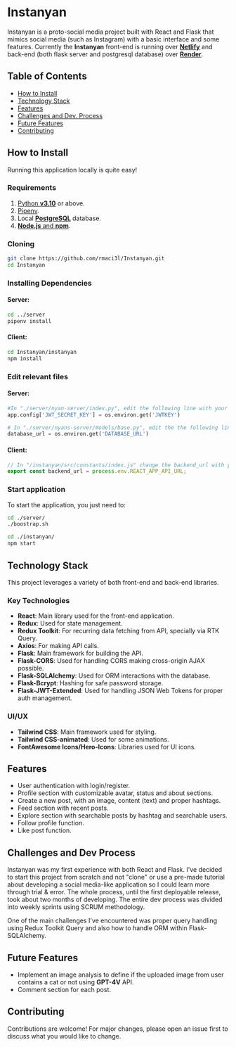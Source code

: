 # Instanyan
Instanyan is a proto-social media project built with React and Flask that mimics social media (such as Instagram) with a basic interface and some features. Currently the **Instanyan** front-end is running over [**Netlify**](https://netlify.com/) and back-end (both flask server and postgresql database) over [**Render**](https://render.com/).

## Table of Contents
- [How to Install](#how-to-install)
- [Technology Stack](#technology-stack)
- [Features](#features)
- [Challenges and Dev. Process](#challenges-and-dev-process)
- [Future Features](#future-features)
- [Contributing](#contributing)

## How to Install

Running this application locally is quite easy!

### Requirements

  1. [Python **v3.10**](https://www.python.org/downloads/) or above.
  2. [Pipenv](https://pypi.org/project/pipenv/#installation).
  3. Local [**PostgreSQL**](https://earthly.dev/blog/postgres-docker/) database.
  4. [**Node.js** and **npm**](https://docs.npmjs.com/downloading-and-installing-node-js-and-npm).

### Cloning

```bash
git clone https://github.com/rmaci3l/Instanyan.git
cd Instanyan
```

### Installing Dependencies

#### Server:
```bash
cd ../server
pipenv install
```

#### Client:
```bash
cd Instanyan/instanyan
npm install
```


### Edit relevant files

#### Server:

```python
#In "./server/nyan-server/index.py", edit the following line with your own JWT secret key value.
app.config['JWT_SECRET_KEY'] = os.environ.get('JWTKEY')
```

```python
# In "./server/nyans-server/models/base.py", edit the the following line with your database url.
database_url = os.environ.get('DATABASE_URL')
```

#### Client:

```javascript
// In "/instanyan/src/constants/index.js" change the backend_url with your server URL:
export const backend_url = process.env.REACT_APP_API_URL;
```

### Start application

To start the application, you just need to:

```bash
cd ./server/
./boostrap.sh
```
```bash
cd ./instanyan/
npm start
```


## Technology Stack

This project leverages a variety of both front-end and back-end libraries. 

### Key Technologies
- **React**: Main library used for the front-end application.
- **Redux**: Used for state management.
- **Redux Toolkit**: For recurring data fetching from API, specially via RTK Query.
- **Axios**: For making API calls.
- **Flask**: Main framework for building the API.
- **Flask-CORS**: Used for handling CORS making cross-origin AJAX possible.
- **Flask-SQLAlchemy**: Used for ORM interactions with the database.
- **Flask-Bcrypt**: Hashing for safe password storage.
- **Flask-JWT-Extended**: Used for handling JSON Web Tokens for proper auth management.

### UI/UX
- **Tailwind CSS**: Main framework used for styling.
- **Tailwind CSS-animated**: Used for some animations.
- **FontAwesome Icons/Hero-Icons**: Libraries used for UI icons.

## Features

- User authentication with login/register.
- Profile section with customizable avatar, status and about sections.
- Create a new post, with an image, content (text) and proper hashtags.
- Feed section with recent posts.
- Explore section with searchable posts by hashtag and searchable users.
- Follow profile function.
- Like post function.


## Challenges and Dev Process
Instanyan was my first experience with both React and Flask. I've decided to start this project from scratch and not "clone" or use a pre-made tutorial about developing a social media-like application so I could learn more through trial & error. The whole process, until the first deployable release, took about two months of developing. The entire dev process was divided into weekly sprints using SCRUM methodology.

One of the main challenges I've encountered was proper query handling using Redux Toolkit Query and also how to handle ORM within Flask-SQLAlchemy.

## Future Features
- Implement an image analysis to define if the uploaded image from user contains a cat or not using **GPT-4V** API.
- Comment section for each post.


## Contributing

Contributions are welcome! For major changes, please open an issue first to discuss what you would like to change.
